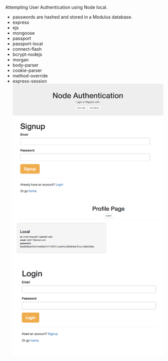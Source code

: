 Attempting User Authentication using Node local.
- passwords are hashed and stored in a Modulus database.
- express
- ejs
- mongoose
- passport
- passport-local
- connect-flash
- bcrypt-nodejs
- morgan
- body-parser
- cookie-parser
- method-override
- express-session
![site](index.png)
![signin](signup.png)
![profile](profile.png)
![login](login.png)
